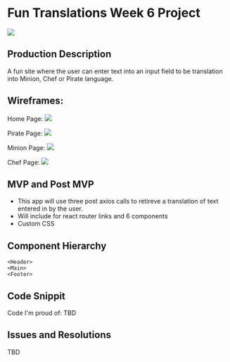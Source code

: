 # Fun Translations Week 6 Project

![](https://media.giphy.com/media/EOpZ7XsVfTN2E/giphy.gif)

## Production Description
A fun site where the user can enter text into an input field to be translation into Minion, Chef or Pirate language.

## Wireframes: 
Home Page: 
![](https://raw.githubusercontent.com/spscatena/translate-project/master/wireframe-translate-home.png)

Pirate Page: 
![](https://raw.githubusercontent.com/spscatena/translate-project/master/wireframe-translate-pirate-page.png)

Minion Page: 
![](https://raw.githubusercontent.com/spscatena/translate-project/master/wireframe-translate-minion-page.png)

Chef Page: 
![](https://raw.githubusercontent.com/spscatena/translate-project/master/wireframe-translate-chef-page.png)

## MVP and Post MVP
- This app will use three post axios calls to retireve a translation of text entered in by the user. 
- Will include for react router links and 6 components
- Custom CSS

## Component Hierarchy

```
<Header>
<Main>
<Footer>

```

## Code Snippit
Code I'm proud of: TBD

## Issues and Resolutions
TBD